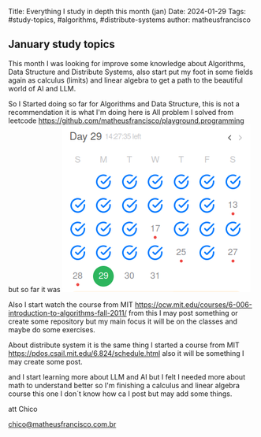 Title: Everything I study in depth this month (jan)
Date: 2024-01-29
Tags: #study-topics, #algorithms, #distribute-systems
author: matheusfrancisco

## January study topics

This month I was looking for improve some knowledge about Algorithms, Data Structure and Distribute Systems, also start put my foot in some fields again as calculus (limits) and linear algebra to get a path to the beautiful world of AI and LLM.

So I Started doing so far for Algorithms and Data Structure, this is not a recommendation it is what I'm doing here is All problem I solved from leetcode https://github.com/matheusfrancisco/playground.programming but so far it was 
![image.png](../assets/image_1706520749939_0.png)

Also I start watch the course from MIT https://ocw.mit.edu/courses/6-006-introduction-to-algorithms-fall-2011/ from this I may post something or create some repository but my main focus it will be on the classes and maybe do some exercises.

About distribute system it is the same thing I started a course from MIT https://pdos.csail.mit.edu/6.824/schedule.html also it will be something I may create some post.

and I start learning more about LLM and AI but I felt I needed more about math to understand better so I'm finishing a calculus and linear algebra course this one I don´t know how ca I post but may add some things.

att Chico

chico@matheusfrancisco.com.br
